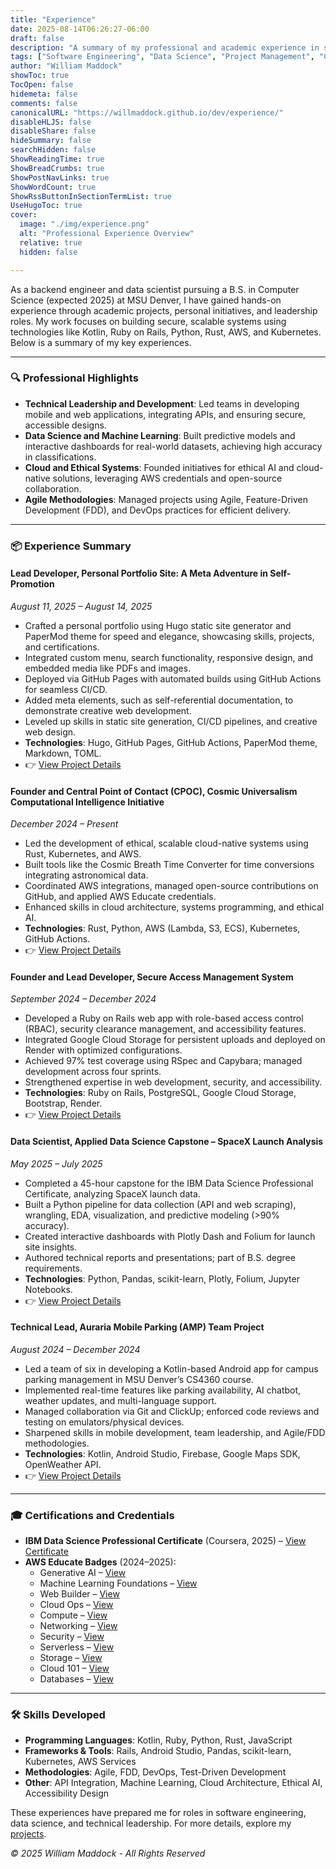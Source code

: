 ```yaml
---
title: "Experience"
date: 2025-08-14T06:26:27-06:00
draft: false
description: "A summary of my professional and academic experience in software development, data science, and leadership."
tags: ["Software Engineering", "Data Science", "Project Management", "Cloud Computing"]
author: "William Maddock"
showToc: true
TocOpen: false
hidemeta: false
comments: false
canonicalURL: "https://willmaddock.github.io/dev/experience/"
disableHLJS: false
disableShare: false
hideSummary: false
searchHidden: false
ShowReadingTime: true
ShowBreadCrumbs: true
ShowPostNavLinks: true
ShowWordCount: true
ShowRssButtonInSectionTermList: true
UseHugoToc: true
cover:
  image: "./img/experience.png"
  alt: "Professional Experience Overview"
  relative: true
  hidden: false

---
```


As a backend engineer and data scientist pursuing a B.S. in Computer Science (expected 2025) at MSU Denver, I have gained hands-on experience through academic projects, personal initiatives, and leadership roles. My work focuses on building secure, scalable systems using technologies like Kotlin, Ruby on Rails, Python, Rust, AWS, and Kubernetes. Below is a summary of my key experiences.

---

### 🔍 Professional Highlights

- **Technical Leadership and Development**: Led teams in developing mobile and web applications, integrating APIs, and ensuring secure, accessible designs.
- **Data Science and Machine Learning**: Built predictive models and interactive dashboards for real-world datasets, achieving high accuracy in classifications.
- **Cloud and Ethical Systems**: Founded initiatives for ethical AI and cloud-native solutions, leveraging AWS credentials and open-source collaboration.
- **Agile Methodologies**: Managed projects using Agile, Feature-Driven Development (FDD), and DevOps practices for efficient delivery.

---

### 📦 Experience Summary

#### Lead Developer, Personal Portfolio Site: A Meta Adventure in Self-Promotion
*August 11, 2025 – August 14, 2025*
- Crafted a personal portfolio using Hugo static site generator and PaperMod theme for speed and elegance, showcasing skills, projects, and certifications.
- Integrated custom menu, search functionality, responsive design, and embedded media like PDFs and images.
- Deployed via GitHub Pages with automated builds using GitHub Actions for seamless CI/CD.
- Added meta elements, such as self-referential documentation, to demonstrate creative web development.
- Leveled up skills in static site generation, CI/CD pipelines, and creative web design.
- **Technologies**: Hugo, GitHub Pages, GitHub Actions, PaperMod theme, Markdown, TOML.
- 👉 <a href="../projects/personal-portfolio/" target="_blank" rel="noopener noreferrer">View Project Details</a>

#### Founder and Central Point of Contact (CPOC), Cosmic Universalism Computational Intelligence Initiative
*December 2024 – Present*
- Led the development of ethical, scalable cloud-native systems using Rust, Kubernetes, and AWS.
- Built tools like the Cosmic Breath Time Converter for time conversions integrating astronomical data.
- Coordinated AWS integrations, managed open-source contributions on GitHub, and applied AWS Educate credentials.
- Enhanced skills in cloud architecture, systems programming, and ethical AI.
- **Technologies**: Rust, Python, AWS (Lambda, S3, ECS), Kubernetes, GitHub Actions.
- 👉 <a href="../projects/cosmic-universalism/" target="_blank" rel="noopener noreferrer">View Project Details</a>

#### Founder and Lead Developer, Secure Access Management System
*September 2024 – December 2024*
- Developed a Ruby on Rails web app with role-based access control (RBAC), security clearance management, and accessibility features.
- Integrated Google Cloud Storage for persistent uploads and deployed on Render with optimized configurations.
- Achieved 97% test coverage using RSpec and Capybara; managed development across four sprints.
- Strengthened expertise in web development, security, and accessibility.
- **Technologies**: Ruby on Rails, PostgreSQL, Google Cloud Storage, Bootstrap, Render.
- 👉 <a href="../projects/secure-access-management/" target="_blank" rel="noopener noreferrer">View Project Details</a>

#### Data Scientist, Applied Data Science Capstone – SpaceX Launch Analysis
*May 2025 – July 2025*
- Completed a 45-hour capstone for the IBM Data Science Professional Certificate, analyzing SpaceX launch data.
- Built a Python pipeline for data collection (API and web scraping), wrangling, EDA, visualization, and predictive modeling (>90% accuracy).
- Created interactive dashboards with Plotly Dash and Folium for launch site insights.
- Authored technical reports and presentations; part of B.S. degree requirements.
- **Technologies**: Python, Pandas, scikit-learn, Plotly, Folium, Jupyter Notebooks.
- 👉 <a href="../projects/spacex-capstone/" target="_blank" rel="noopener noreferrer">View Project Details</a>

#### Technical Lead, Auraria Mobile Parking (AMP) Team Project
*August 2024 – December 2024*
- Led a team of six in developing a Kotlin-based Android app for campus parking management in MSU Denver’s CS4360 course.
- Implemented real-time features like parking availability, AI chatbot, weather updates, and multi-language support.
- Managed collaboration via Git and ClickUp; enforced code reviews and testing on emulators/physical devices.
- Sharpened skills in mobile development, team leadership, and Agile/FDD methodologies.
- **Technologies**: Kotlin, Android Studio, Firebase, Google Maps SDK, OpenWeather API.
- 👉 <a href="../projects/team-amp/" target="_blank" rel="noopener noreferrer">View Project Details</a>

---

### 🎓 Certifications and Credentials

- **IBM Data Science Professional Certificate** (Coursera, 2025) – <a href="https://www.coursera.org/account/accomplishments/specialization/68JLH79O3KTJ" target="_blank" rel="noopener noreferrer">View Certificate</a>
- **AWS Educate Badges** (2024–2025):
    - Generative AI – <a href="https://www.credly.com/badges/07a07924-d4d3-417b-9e84-c289b9eea87a/linked_in_profile" target="_blank" rel="noopener noreferrer">View</a>
    - Machine Learning Foundations – <a href="https://www.credly.com/badges/6b6c699d-d3b5-458a-84cd-7bf1d65be0bd/linked_in_profile" target="_blank" rel="noopener noreferrer">View</a>
    - Web Builder – <a href="https://www.credly.com/badges/c430067b-6fbf-4186-883b-7db12ef41220/linked_in_profile" target="_blank" rel="noopener noreferrer">View</a>
    - Cloud Ops – <a href="https://www.credly.com/badges/d1e047de-f420-4d45-9f88-10136bced725/linked_in_profile" target="_blank" rel="noopener noreferrer">View</a>
    - Compute – <a href="https://www.credly.com/badges/3b76a628-7423-457c-8198-c1b8127bf3a0/linked_in_profile" target="_blank" rel="noopener noreferrer">View</a>
    - Networking – <a href="https://www.credly.com/badges/807d3569-f378-4a96-9b6f-1dc6c6000abd/linked_in_profile" target="_blank" rel="noopener noreferrer">View</a>
    - Security – <a href="https://www.credly.com/badges/5cafef51-af7c-4c23-ab38-a4150dda8f45/linked_in_profile" target="_blank" rel="noopener noreferrer">View</a>
    - Serverless – <a href="https://www.credly.com/badges/db5b1006-562b-4ede-9d69-931ffed7631d/linked_in_profile" target="_blank" rel="noopener noreferrer">View</a>
    - Storage – <a href="https://www.credly.com/badges/c7b3345c-abde-4adc-818d-ffdb191403ab/linked_in_profile" target="_blank" rel="noopener noreferrer">View</a>
    - Cloud 101 – <a href="https://www.credly.com/badges/e573ab0a-7014-41ff-a9e0-69eea0c31eb3/linked_in_profile" target="_blank" rel="noopener noreferrer">View</a>
    - Databases – <a href="https://www.credly.com/badges/3fe9360b-b540-4cf1-a28f-fbfe30e8fb16/linked_in_profile" target="_blank" rel="noopener noreferrer">View</a>

---

### 🛠️ Skills Developed

- **Programming Languages**: Kotlin, Ruby, Python, Rust, JavaScript
- **Frameworks & Tools**: Rails, Android Studio, Pandas, scikit-learn, Kubernetes, AWS Services
- **Methodologies**: Agile, FDD, DevOps, Test-Driven Development
- **Other**: API Integration, Machine Learning, Cloud Architecture, Ethical AI, Accessibility Design

These experiences have prepared me for roles in software engineering, data science, and technical leadership. For more details, explore my <a href="../projects/" target="_blank" rel="noopener noreferrer">projects</a>.

*© 2025 William Maddock - All Rights Reserved*